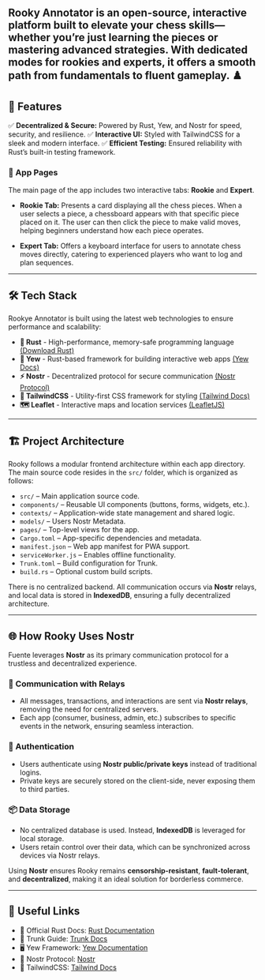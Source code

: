 Rooky Annotator is an open-source, interactive platform built to elevate your chess skills—whether you’re just learning the pieces or mastering advanced strategies. With dedicated modes for rookies and experts, it offers a smooth path from fundamentals to fluent gameplay. ♟️
---

## 🚀 Features

✅ **Decentralized & Secure:** Powered by Rust, Yew, and Nostr for speed, security, and resilience.
✅ **Interactive UI:** Styled with TailwindCSS for a sleek and modern interface.
✅ **Efficient Testing:** Ensured reliability with Rust’s built-in testing framework.

### 🧠 App Pages

The main page of the app includes two interactive tabs: **Rookie** and **Expert**.

- **Rookie Tab:** Presents a card displaying all the chess pieces. When a user selects a piece, a chessboard appears with that specific piece placed on it. The user can then click the piece to make valid moves, helping beginners understand how each piece operates.

- **Expert Tab:** Offers a keyboard interface for users to annotate chess moves directly, catering to experienced players who want to log and plan sequences.

---

## 🛠 Tech Stack

Rookye Annotator is built using the latest web technologies to ensure performance and scalability:

- **🦀 Rust** - High-performance, memory-safe programming language [(Download Rust)](https://www.rust-lang.org/learn/get-started)
- **🌿 Yew** - Rust-based framework for building interactive web apps [(Yew Docs)](https://yew.rs/docs/)
- **⚡ Nostr** - Decentralized protocol for secure communication [(Nostr Protocol)](https://nostr.com/)
- **🎨 TailwindCSS** - Utility-first CSS framework for styling [(Tailwind Docs)](https://tailwindcss.com/docs)
- **🗺️ Leaflet** - Interactive maps and location services [(LeafletJS)](https://leafletjs.com/)

---

## 🏗 Project Architecture

Rooky follows a modular frontend architecture within each app directory. The main source code resides in the `src/` folder, which is organized as follows:

- `src/` – Main application source code.
- `components/` – Reusable UI components (buttons, forms, widgets, etc.).
- `contexts/` – Application-wide state management and shared logic.
- `models/` – Users Nostr Metadata.
- `pages/` – Top-level views for the app.
- `Cargo.toml` – App-specific dependencies and metadata.
- `manifest.json` – Web app manifest for PWA support.
- `serviceWorker.js` – Enables offline functionality.
- `Trunk.toml` – Build configuration for Trunk.
- `build.rs` – Optional custom build scripts.

There is no centralized backend. All communication occurs via **Nostr** relays, and local data is stored in **IndexedDB**, ensuring a fully decentralized architecture.

---

## 🌐 How Rooky Uses Nostr

Fuente leverages **Nostr** as its primary communication protocol for a trustless and decentralized experience. 

### 🔗 Communication with Relays
- All messages, transactions, and interactions are sent via **Nostr relays**, removing the need for centralized servers.
- Each app (consumer, business, admin, etc.) subscribes to specific events in the network, ensuring seamless interaction.

### 🔑 Authentication
- Users authenticate using **Nostr public/private keys** instead of traditional logins.
- Private keys are securely stored on the client-side, never exposing them to third parties.

### 📦 Data Storage
- No centralized database is used. Instead, **IndexedDB** is leveraged for local storage.
- Users retain control over their data, which can be synchronized across devices via Nostr relays.

Using **Nostr** ensures Rooky remains **censorship-resistant**, **fault-tolerant**, and **decentralized**, making it an ideal solution for borderless commerce.

---

## 🔗 Useful Links

- 📜 Official Rust Docs: [Rust Documentation](https://doc.rust-lang.org/)
- 🔧 Trunk Guide: [Trunk Docs](https://trunkrs.dev/)
- 🖥️ Yew Framework: [Yew Documentation](https://yew.rs/docs/)
- 🔑 Nostr Protocol: [Nostr](https://nostr.com/)
- 🎨 TailwindCSS: [Tailwind Docs](https://tailwindcss.com/docs)